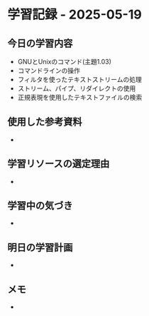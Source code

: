 # 学習記録 - 2025-05-19

## 今日の学習内容
- GNUとUnixのコマンド(主題1.03)
- コマンドラインの操作
- フィルタを使ったテキストストリームの処理
- ストリーム、パイプ、リダイレクトの使用
- 正規表現を使用したテキストファイルの検索
## 使用した参考資料
- 

## 学習リソースの選定理由
- 

## 学習中の気づき
- 

## 明日の学習計画
- 

## メモ
- 